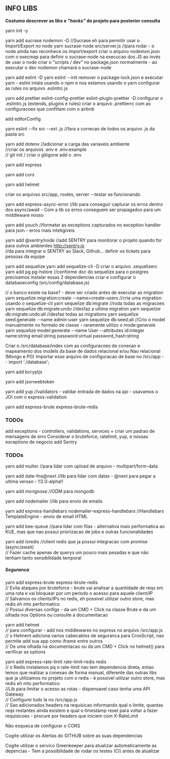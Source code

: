## INFO LIBS
**Costumo descrever as libs e _"hacks"_ do projeto para posterior consulta**

yarn init -y

yarn add sucrase nodemon -D
//Sucrase eh para permitir usar o Import/Export no node
yarn sucrase-node src/server.js //para rodar - o node ainda nao reconhece os import/export
criar o arquivo nodemon.json com o execmap para definir o sucrase-node na execucao dos JS ao invés de usar o node
criar o "scripts / dev" no package.json normalmente - ao executar o dev nodemon chamará o sucrase-node

yarn add eslint -D
yarn eslint --init
remover o package-lock.json e executar yarn - eslint intala usando o npm e nos estamos usando o yarn
configurar as rules no arquivo .eslintrc.js

yarn add prettier eslint-config-prettier eslint-plugin-prettier -D
configurar o .eslintrc.js (extends, plugins e rules)
criar o arquivo .prettierrc com as configuracoes que conflitam com o airbnb

add editorConfig

yarn eslint --fix src --ext .js //fara a correcao de todos os arquivo .js da pasta src

yarn add dotenv //adicionar a carga das variaveis ambiente <br/>
//criar os arquivos .env e .env.example <br/>
// git init / criar o gitigone add o .env

yarn add express

yarn add cors

yarn add helmet

criar os arquivso src/app, routes, server --testar se funcionando

yarn add express-async-error //lib para conseguir capturar os erros dentro dos async/await - Com a lib os erros conseguem ser propagados para um middleware nosso

yarn add youch //formatar as exceptions capturados no exception handler para json - erros mais inteligiveis

yarn add @sentry/node //add SENTRY para monitorar o projeto quando for para outros ambientes http://sentry.io <br/>
//da para integrar o SENTRY ao Slack, Github... definir os tickets para pessoas da equipe

yarn add sequelize
yarn add sequelize-cli -D
criar o arquivo .sequelizerc
yarn add pg pg-hstore //conforme doc do sequelize para o postgres precisamos instalar essas 2 dependencias
criar e configurar o databaseconfig (src/config/database.js)

// o banco existe na base? - deve ser criado antes de executar as migration
yarn sequelize migration:create --name=create-users //cria uma migration usando o sequelize-cli
yarn sequelize db:migrate //roda todas as migracoes
yarn sequelize db:migrate:undo //desfaz a ultima migration
yarn sequelize db:migrate:undo:all //desfaz todas as migrations
yarn sequelize seed:generate --name admin-user
yarn sequelize db:seed:all
//Crio o model manualmente no formato de classe - raramente utilizo o mode:generate
yarn sequelize model:generate --name User --attributes id:integer name:string email:string password:virtual password_hash:string

Criar o /src/database/index com as configuracoes de conexao e mapeamento dos models da base de dados relacional e/ou Nao relacional (Mongo e PG)
Importar esse arquivo de configuracao de base no /src/app -- import './database';

yarn add bcryptjs

yarn add jsonwebtoken

yarn add yup //validators - validar entrada de dados na api - usavamos o JOI com o express-validation

yarn add express-brute express-brute-redis




### TODOs
add exceptions - controllers, validations, services + criar um padrao de mensagens de erro
    Considerar o bruteforce, ratelimit, yup, e nossas exceptions de negocio
add Sentry
### TODOs










yarn add multer //para lidar com upload de arquivo - multipart/form-data

yarn add date-fns@next //lib para lidar com datas - @next para pegar a ultima versao - !!2.0-alpha!!

yarn add mongoose //ODM para mongodb

yarn add nodemailer //lib para envio de emails

yarn add express-handlebars nodemailer-express-handlebars //Handlebars TemplateEngine - envio de email HTML

yarn add bee-queue //para lidar com filas - alternativa mais performatica ao KUE, mas que nao possui priorizacao de jobs e outras funcionalidades

yarn add ioredis //client redis que ja possui integracao com promise (async/await) <br/>
// Fazer cache apenas de querys um pouco mais pesadas e que não tenham tanto sensibilidade temporal



##### Seguranca
yarn add express-brute express-brute-redis <br/>
// Evita ataques por bruteforce - brute vai analisar a quantidade de reqs em uma rota e vai bloquear por um periodo o acesso para aquele client/IP <br/>
// Salvamos os clients/IPs no redis, eh possivel utilizar outro store, mas redis eh mto performatico <br/>
// Possui diversas configs - da um CMD + Click na classe Brute e da um olhada nos Options ou consulte a documentacao

yarn add helmet <br/>
// para configurar - add nos middlewares no express no arquivo /src/app.js <br/>
// o Helment adiciona varios cabecablos de seguranca para CrosScript, nao permite add sua app como iframe entre outros <br/>
// De uma olhada na documentacao ou da um CMD + Click no helmet() para verificar as options

yarn add express-rate-limit rate-limit-redis redis <br/>
// o Redis instalamos pq o rate-limit nao tem dependencia direta, entao temos que realizar a conexao de forma manual, diferente das outras libs que ja utilizamos no projeto com o redis - é possível utilizar outro store, mas redis eh mto performatico <br/>
//Lib para limitar o acesso as rotas - dispensavel caso tenha uma API Gateway <br/>
// Configurei tudo la no /src/app.js <br/>
// Sao adicionados headers na requisicao informando qual o limite, quantas reqs restantes ainda existem e qual o timestamp reset para voltar a fazer requisicoes - procure por headers que iniciem com X-RateLimit

Não esqueca de configurar o CORS

Cogite utilizar os Alertas do GITHUB sobre as suas dependencias

Cogite utilizar o servico Greenkeeper para atualizar automaticamente as depencias - Tem a possibilidade de rodar os testes (CI) antes de atualizar

